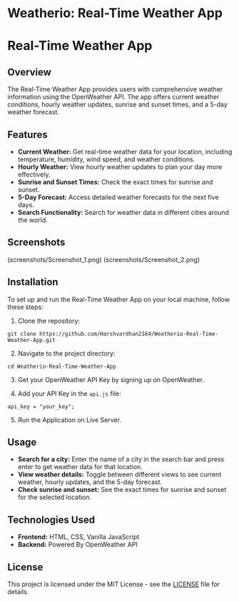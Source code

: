 # Weatherio: Real-Time Weather App

# Real-Time Weather App

## Overview

The Real-Time Weather App provides users with comprehensive weather information using the OpenWeather API. The app offers current weather conditions, hourly weather updates, sunrise and sunset times, and a 5-day weather forecast.

## Features

- **Current Weather:** Get real-time weather data for your location, including temperature, humidity, wind speed, and weather conditions.
- **Hourly Weather:** View hourly weather updates to plan your day more effectively.
- **Sunrise and Sunset Times:** Check the exact times for sunrise and sunset.
- **5-Day Forecast:** Access detailed weather forecasts for the next five days.
- **Search Functionality:** Search for weather data in different cities around the world.

## Screenshots

(screenshots/Screenshot_1.png)
(screenshots/Screenshot_2.png)

## Installation

To set up and run the Real-Time Weather App on your local machine, follow these steps:

1. Clone the repository: 
```
git clone https://github.com/Harshvardhan2164/Weatherio-Real-Time-Weather-App.git
```
2. Navigate to the project directory: 
```
cd Weatherio-Real-Time-Weather-App
```
3. Get your OpenWeather API Key by signing up on OpenWeather.

4. Add your API Key in the `api.js` file:
```
api_key = "your_key";
```
5. Run the Application on Live Server.

## Usage

- **Search for a city:** Enter the name of a city in the search bar and press enter to get weather data for that location.
- **View weather details:** Toggle between different views to see current weather, hourly updates, and the 5-day forecast.
- **Check sunrise and sunset:** See the exact times for sunrise and sunset for the selected location.

## Technologies Used

- **Frontend:** HTML, CSS, Vanilla JavaScript
- **Backend:** Powered By OpenWeather API

## License

This project is licensed under the MIT License - see the [LICENSE](LICENSE) file for details.
